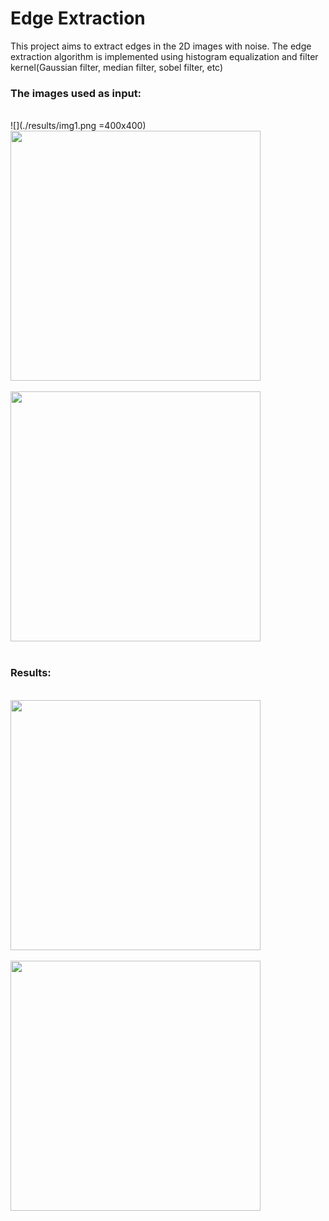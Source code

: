 <h1>Edge Extraction</h1>

This project aims to extract edges in the 2D images with noise. The edge extraction algorithm is implemented using histogram equalization and filter kernel(Gaussian filter, median filter, sobel filter, etc)
<br>
<h3>The images used as input:</h3>
<br>
![](./results/img1.png =400x400)
<br><img align="center" width="400" height="400" src="./results/img1.png"><br>
<br><img align="center" width="400" height="400" src="./results/img2.png"><br>
<br>
<h3>Results:</h3>
<br><img align="center" width="400" height="400" src="./results/img1_result.png"><br>
<br><img align="center" width="400" height="400" src="./results/img2_result.png"><br>
